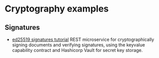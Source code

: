 
# Cryptography examples

## Signatures

- [ed25519 signatures tutorial](./signature-demo.md) REST microservice for cryptographically signing documents and verifying signatures, using the keyvalue capability contract and Hashicorp Vault for secret key storage.

